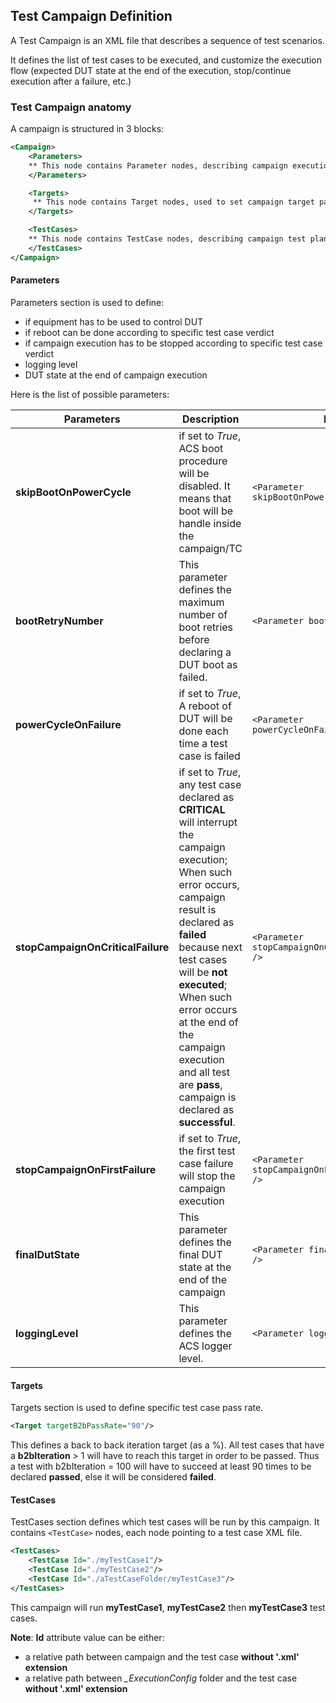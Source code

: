 ## Test Campaign Definition

A Test Campaign is an XML file that describes a sequence of test scenarios.

It defines the list of test cases to be executed, and customize the execution flow (expected DUT state at the end of the execution, stop/continue execution after a failure, etc.)


### Test Campaign anatomy
A campaign is structured in 3 blocks:

```xml
<Campaign>
    <Parameters>
    ** This node contains Parameter nodes, describing campaign execution flow behavior **
    </Parameters>

    <Targets>
     ** This node contains Target nodes, used to set campaign target pass rate **
    </Targets>

    <TestCases>
    ** This node contains TestCase nodes, describing campaign test plan **
    </TestCases>
</Campaign>
```

#### Parameters
Parameters section is used to define:

* if equipment has to be used to control DUT
* if reboot can be done according to specific test case verdict
* if campaign execution has to be stopped according to specific test case verdict
* logging level
* DUT state at the end of campaign execution

Here is the list of possible parameters:

Parameters| Description | Example
------------| ----------------|----------------
**skipBootOnPowerCycle**| if set to *True*, ACS boot procedure will be disabled. It means that boot will be handle inside the campaign/TC | `<Parameter skipBootOnPowerCycle="True" />`
**bootRetryNumber**| This parameter defines the maximum number of boot retries before declaring a DUT boot as failed. | `<Parameter bootRetryNumber="0" />`
**powerCycleOnFailure**| if set to *True*, A reboot of DUT will be done each time a test case is failed | `<Parameter powerCycleOnFailure="False" />`
**stopCampaignOnCriticalFailure**| if set to *True*, any test case declared as **CRITICAL** will interrupt the campaign execution; When such error occurs, campaign result is declared as **failed** because next test cases will be **not executed**; When such error occurs at the end of the campaign execution and all test are **pass**, campaign is declared as **successful**. | `<Parameter stopCampaignOnCriticalFailure="True" />`
**stopCampaignOnFirstFailure**|  if set to *True*, the first test case failure will stop the campaign execution | `<Parameter stopCampaignOnFirstFailure="False" />`
**finalDutState**| This parameter defines the final DUT state at the end of the campaign | `<Parameter finalDutState="NoChange" />`
**loggingLevel**| This parameter defines the ACS logger level.|`<Parameter loggingLevel="info" />`

#### Targets
Targets section is used to define specific test case pass rate.
```xml
<Target targetB2bPassRate="90"/>
```
This defines a back to back iteration target (as a %). All test cases that have a **b2bIteration** > 1 will have to reach this target in order to be passed. Thus a test with b2bIteration = 100 will have to succeed at least 90 times to be declared **passed**, else it will be considered **failed**.

#### TestCases

TestCases section defines which test cases will be run by this campaign.
It contains ``<TestCase>`` nodes, each node pointing to a test case XML file.

```xml
<TestCases>
	<TestCase Id="./myTestCase1"/>
	<TestCase Id="./myTestCase2"/>
	<TestCase Id="./aTestCaseFolder/myTestCase3"/>
</TestCases>
```
This campaign will run **myTestCase1**, **myTestCase2** then **myTestCase3** test cases.

**Note**:
**Id** attribute value can be either:

* a relative path between campaign and the test case **without '.xml' extension**
* a relative path between *_ExecutionConfig* folder and the test case **without '.xml' extension**



